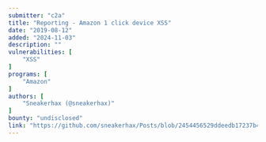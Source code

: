 ```yaml
---
submitter: "c2a"
title: "Reporting - Amazon 1 click device XSS"
date: "2019-08-12"
added: "2024-11-03"
description: ""
vulnerabilities: [
    "XSS"
]
programs: [
    "Amazon"
]
authors: [
    "Sneakerhax (@sneakerhax)"
]
bounty: "undisclosed"
link: "https://github.com/sneakerhax/Posts/blob/2454456529ddeedb17237b4e9678f7d58d0ffdca/posts/Amazon_1_click_device_XSS.md"
---
```





